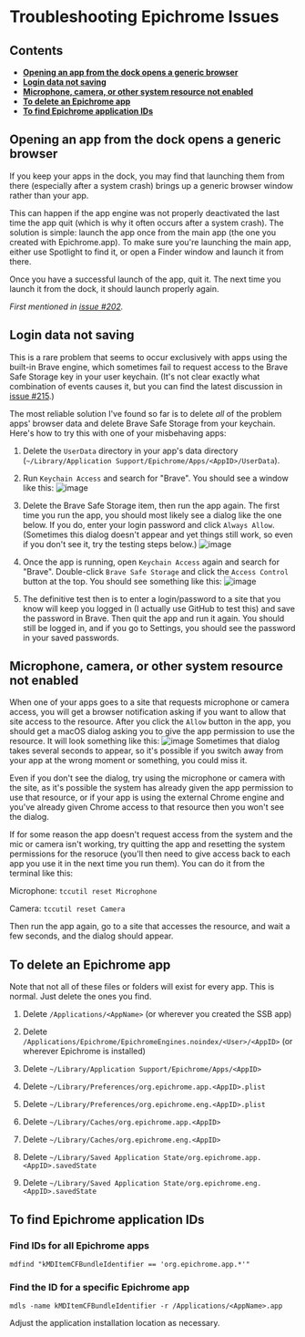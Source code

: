 # Troubleshooting Epichrome Issues

## Contents

- [**Opening an app from the dock opens a generic browser**](#opening-an-app-from-the-dock-opens-a-generic-browser)
- [**Login data not saving**](#login-data-not-saving)
- [**Microphone, camera, or other system resource not enabled**](#microphone-camera-or-other-system-resource-not-enabled)
- [**To delete an Epichrome app**](#to-delete-an-epichrome-app)
- [**To find Epichrome application IDs**](#to-find-epichrome-application-ids)


## Opening an app from the dock opens a generic browser

If you keep your apps in the dock, you may find that launching them from there (especially after a system crash) brings up a generic browser window rather than your app.

This can happen if the app engine was not properly deactivated the last time the app quit (which is why it often occurs after a system crash). The solution is simple: launch the app once from the main app (the one you created with Epichrome.app). To make sure you're launching the main app, either use Spotlight to find it, or open a Finder window and launch it from there.

Once you have a successful launch of the app, quit it. The next time you launch it from the dock, it should launch properly again.

*First mentioned in [issue #202](https://github.com/dmarmor/epichrome/issues/202 "issue #202").*


## Login data not saving

This is a rare problem that seems to occur exclusively with apps using the built-in Brave engine, which sometimes fail to request access to the Brave Safe Storage key in your user keychain. (It's not clear exactly what combination of events causes it, but you can find the latest discussion in [issue #215](https://github.com/dmarmor/epichrome/issues/215 "issue #215").)

The most reliable solution I've found so far is to delete _all_ of the problem apps' browser data and delete Brave Safe Storage from your keychain.
Here's how to try this with one of your misbehaving apps:

1. Delete the `UserData` directory in your app's data directory (`~/Library/Application Support/Epichrome/Apps/<AppID>/UserData`).

1. Run `Keychain Access` and search for "Brave". You should see a window like this:
![image](./images/troubleshooting/brave-safe-storage.png)

1. Delete the Brave Safe Storage item, then run the app again. The first time you run the app, you should most likely see a dialog like the one below. If you do, enter your login password and click `Always Allow`. (Sometimes this dialog doesn't appear and yet things still work, so even if you don't see it, try the testing steps below.)
![image](./images/troubleshooting/keychain-prompt.png)

1. Once the app is running, open `Keychain Access` again and search for "Brave".
Double-click `Brave Safe Storage` and click the `Access Control` button at the top.
You should see something like this:
![image](./images/troubleshooting/keychain-access.png)

1. The definitive test then is to enter a login/password to a site that you know will
keep you logged in (I actually use GitHub to test this) and save the password in Brave.
Then quit the app and run it again. You should still be logged in, and if you go to
Settings, you should see the password in your saved passwords.


## Microphone, camera, or other system resource not enabled

When one of your apps goes to a site that requests microphone or camera access, you will get a browser notification asking if you want to allow that site access to the resource. After you click the `Allow` button in the app, you should get a macOS dialog
asking you to give the app permission to use the resource. It will look something like this:
![image](./images/troubleshooting/access-mic.png)
Sometimes that dialog takes several seconds to appear, so it's possible if you switch away from your app at the wrong moment or something, you could miss it.

Even if you don't see the dialog, try using the microphone or camera with the site, as it's possible the system has already given the app permission to use that resource, or if your app is using the external Chrome engine and you've already given Chrome access to that resource then you won't see the dialog.

If for some reason the app doesn't request access from the system and the mic or camera isn't working, try quitting the app and resetting the system permissions for the resoruce (you'll then need to give access back to each app you use it in the next time you run them). You can do it from the terminal like this:

Microphone: ```tccutil reset Microphone```

Camera: ```tccutil reset Camera```

Then run the app again, go to a site that accesses the resource, and wait
a few seconds, and the dialog should appear.


## To delete an Epichrome app

Note that not all of these files or folders will exist for every app. This is normal. Just delete the ones you find.

1. Delete `/Applications/<AppName>` (or wherever you created the SSB app)

1. Delete `/Applications/Epichrome/EpichromeEngines.noindex/<User>/<AppID>` (or
wherever Epichrome is installed)

1. Delete `~/Library/Application Support/Epichrome/Apps/<AppID>`

1. Delete `~/Library/Preferences/org.epichrome.app.<AppID>.plist`

1. Delete `~/Library/Preferences/org.epichrome.eng.<AppID>.plist`

1. Delete `~/Library/Caches/org.epichrome.app.<AppID>`

1. Delete `~/Library/Caches/org.epichrome.eng.<AppID>`

1. Delete `~/Library/Saved Application State/org.epichrome.app.<AppID>.savedState`

1. Delete `~/Library/Saved Application State/org.epichrome.eng.<AppID>.savedState`


## To find Epichrome application IDs

### Find IDs for all Epichrome apps

```
mdfind "kMDItemCFBundleIdentifier == 'org.epichrome.app.*'"
```

### Find the ID for a specific Epichrome app

```
mdls -name kMDItemCFBundleIdentifier -r /Applications/<AppName>.app
```

Adjust the application installation location as necessary.

